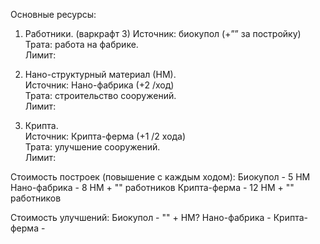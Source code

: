 Основные ресурсы:  
1. Работники.  (варкрафт 3)
Источник: биокупол (+”” за постройку)  
Трата: работа на фабрике.  
Лимит:  
  
2. Нано-структурный материал (НМ).  
Источник: Нано-фабрика (+2 /ход)  
Трата: строительство сооружений.  
Лимит:  
  
3. Крипта.  
Источник: Крипта-ферма (+1 /2 хода)  
Трата: улучшение сооружений.  
Лимит:  


Стоимость построек (повышение с каждым ходом): 
Биокупол - 5 НМ
Нано-фабрика - 8 НМ + "" работников 
Крипта-ферма - 12 НМ + "" работников 

Стоимость улучшений: 
Биокупол - "" + НМ?
Нано-фабрика - 
Крипта-ферма - 